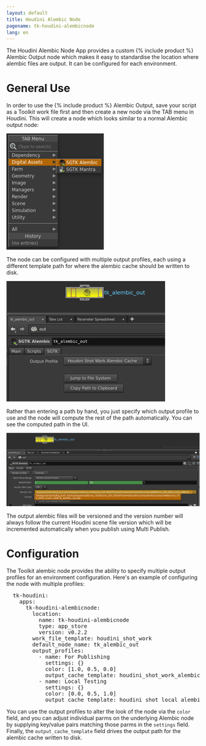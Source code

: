 ```yaml
---
layout: default
title: Houdini Alembic Node
pagename: tk-houdini-alembicnode
lang: en
---
```


The Houdini Alembic Node App provides a custom {% include product %} Alembic Output node which makes it easy to standardise the location where alembic files are output.  It can be configured for each environment.

# General Use

In order to use the {% include product %} Alembic Output, save your script as a Toolkit work file first and then create a new node via the TAB menu in Houdini. This will create a node which looks similar to a normal Alembic output node:

![Alembic Node](../images/apps/houdini-alembicnode-create_node.png)

The node can be configured with multiple output profiles, each using a different template path for where the alembic cache should be written to disk. 

![Alembic Node](../images/apps/houdini-alembicnode-output_profile.png)

Rather than entering a path by hand, you just specify which output profile to use and the node will compute the rest of the path automatically. You can see the computed path in the UI. 

![Alembic Node](../images/apps/houdini-alembicnode-computed_path.png)

The output alembic files will be versioned and the version number will always follow the current Houdini scene file version which will be incremented automatically when you publish using Multi Publish.

# Configuration

The Toolkit alembic node provides the ability to specify multiple output profiles for an environment configuration. Here's an example of configuring the node with multiple profiles:

<pre>
  tk-houdini:
    apps:
      tk-houdini-alembicnode:
        location: 
          name: tk-houdini-alembicnode
          type: app_store
          version: v0.2.2
        work_file_template: houdini_shot_work
        default_node_name: tk_alembic_out
        output_profiles:
          - name: For Publishing
            settings: {}
            color: [1.0, 0.5, 0.0]
            output_cache_template: houdini_shot_work_alembic_cache
          - name: Local Testing
            settings: {}
            color: [0.0, 0.5, 1.0]
            output_cache_template: houdini_shot_local_alembic_cache
</pre>

You can use the output profiles to alter the look of the node via the `color` field, and you can adjust individual parms on the underlying Alembic node by supplying key/value pairs matching those parms in the `settings` field. Finally, the `output_cache_template` field drives the output path for the alembic cache written to disk. 
